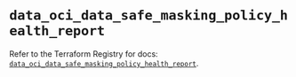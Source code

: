 # `data_oci_data_safe_masking_policy_health_report`

Refer to the Terraform Registry for docs: [`data_oci_data_safe_masking_policy_health_report`](https://registry.terraform.io/providers/hashicorp/oci/7.19.0/docs/data-sources/data_safe_masking_policy_health_report).
